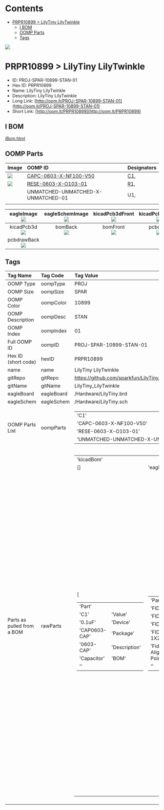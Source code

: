 



Contents
========

* [PRPR10899 > LilyTiny LilyTwinkle](#prpr10899--lilytiny-lilytwinkle)
	* [I BOM](#i-bom)
	* [OOMP Parts](#oomp-parts)
	* [Tags](#tags)
  
![][im]
# PRPR10899 > LilyTiny LilyTwinkle

- ID: PROJ-SPAR-10899-STAN-01
- Hex ID: PRPR10899
- Name: LilyTiny LilyTwinkle
- Description: LilyTiny LilyTwinkle
- Long Link: [http://oom.lt/PROJ-SPAR-10899-STAN-01](http://oom.lt/PROJ-SPAR-10899-STAN-01)
- Short Link: [http://oom.lt/PRPR10899](http://oom.lt/PRPR10899)

## I BOM
  
[iBom.html](https://htmlpreview.github.io/?https://github.com/oomlout/oomlout_OOMP_projects/blob/main/PROJ/SPAR/10899/STAN/01ibom.html)
## OOMP Parts
  

|Image|OOMP ID|Designators|
| :--- | :--- | :--- |
|[![](https://raw.githubusercontent.com/oomlout/oomlout_OOMP_parts_V2/CAPC/0603/X/NF100/V50/main/image_140.jpg)](https://github.com/oomlout/oomlout_OOMP_parts_V2/CAPC/0603/X/NF100/V50/tree/main/)|[CAPC-0603-X-NF100-V50](https://github.com/oomlout/oomlout_OOMP_parts_V2/CAPC/0603/X/NF100/V50/tree/main/)|[C1,](https://github.com/oomlout/oomlout_OOMP_parts_V2/CAPC/0603/X/NF100/V50/tree/main/)|
|[![](https://raw.githubusercontent.com/oomlout/oomlout_OOMP_parts_V2/RESE/0603/X/O103/01/main/image_140.jpg)](https://github.com/oomlout/oomlout_OOMP_parts_V2/RESE/0603/X/O103/01/tree/main/)|[RESE-0603-X-O103-01](https://github.com/oomlout/oomlout_OOMP_parts_V2/RESE/0603/X/O103/01/tree/main/)|[R1,](https://github.com/oomlout/oomlout_OOMP_parts_V2/RESE/0603/X/O103/01/tree/main/)|
|![]()|UNMATCHED-UNMATCHED-X-UNMATCHED-01|U1,|
||||
  

|eagleImage<br>[![](https://raw.githubusercontent.com/oomlout/oomlout_OOMP_projects_V2/PROJ/SPAR/10899/STAN/01/main/eagleImage_140.png)](https://github.com/oomlout/oomlout_OOMP_projects_V2/PROJ/SPAR/10899/STAN/01/tree/main/eagleImage.png)|eagleSchemImage<br>[![](https://raw.githubusercontent.com/oomlout/oomlout_OOMP_projects_V2/PROJ/SPAR/10899/STAN/01/main/eagleSchemImage_140.png)](https://github.com/oomlout/oomlout_OOMP_projects_V2/PROJ/SPAR/10899/STAN/01/tree/main/eagleSchemImage.png)|kicadPcb3dFront<br>[![](https://raw.githubusercontent.com/oomlout/oomlout_OOMP_projects_V2/PROJ/SPAR/10899/STAN/01/main/kicadPcb3dFront_140.png)](https://github.com/oomlout/oomlout_OOMP_projects_V2/PROJ/SPAR/10899/STAN/01/tree/main/kicadPcb3dFront.png)|kicadPcb3dBack<br>[![](https://raw.githubusercontent.com/oomlout/oomlout_OOMP_projects_V2/PROJ/SPAR/10899/STAN/01/main/kicadPcb3dBack_140.png)](https://github.com/oomlout/oomlout_OOMP_projects_V2/PROJ/SPAR/10899/STAN/01/tree/main/kicadPcb3dBack.png)|
| :---: | :---: | :---: | :---: |
|kicadPcb3d<br>[![](https://raw.githubusercontent.com/oomlout/oomlout_OOMP_projects_V2/PROJ/SPAR/10899/STAN/01/main/kicadPcb3d_140.png)](https://github.com/oomlout/oomlout_OOMP_projects_V2/PROJ/SPAR/10899/STAN/01/tree/main/kicadPcb3d.png)|bomBack<br>[![](https://raw.githubusercontent.com/oomlout/oomlout_OOMP_projects_V2/PROJ/SPAR/10899/STAN/01/main/bomBack_140.png)](https://github.com/oomlout/oomlout_OOMP_projects_V2/PROJ/SPAR/10899/STAN/01/tree/main/bomBack.png)|bomFront<br>[![](https://raw.githubusercontent.com/oomlout/oomlout_OOMP_projects_V2/PROJ/SPAR/10899/STAN/01/main/bomFront_140.png)](https://github.com/oomlout/oomlout_OOMP_projects_V2/PROJ/SPAR/10899/STAN/01/tree/main/bomFront.png)|pcbdraw<br>[![](https://raw.githubusercontent.com/oomlout/oomlout_OOMP_projects_V2/PROJ/SPAR/10899/STAN/01/main/pcbdraw_140.png)](https://github.com/oomlout/oomlout_OOMP_projects_V2/PROJ/SPAR/10899/STAN/01/tree/main/pcbdraw.svg)|
|pcbdrawBack<br>[![](https://raw.githubusercontent.com/oomlout/oomlout_OOMP_projects_V2/PROJ/SPAR/10899/STAN/01/main/pcbdrawBack_140.png)](https://github.com/oomlout/oomlout_OOMP_projects_V2/PROJ/SPAR/10899/STAN/01/tree/main/pcbdrawBack.svg)||||

## Tags
  

|Tag Name|Tag Code|Tag Value|
| :--- | :--- | :--- |
|OOMP Type|oompType|PROJ|
|OOMP Size|oompSize|SPAR|
|OOMP Color|oompColor|10899|
|OOMP Description|oompDesc|STAN|
|OOMP Index|oompIndex|01|
|Full OOMP ID|oompID|PROJ-SPAR-10899-STAN-01|
|Hex ID (short code)|hexID|PRPR10899|
|name|name|LilyTiny LilyTwinkle|
|gitRepo|gitRepo|https://github.com/sparkfun/LilyTiny_LilyTwinkle|
|gitName|gitName|LilyTiny_LilyTwinkle|
|eagleBoard|eagleBoard|/Hardware/LilyTiny.brd|
|eagleSchem|eagleSchem|/Hardware/LilyTiny.sch|
|OOMP Parts List|oompParts|<table><tr><td>'C1'</td></tr><tr><td> 'CAPC-0603-X-NF100-V50'</td><td> 'R1'</td></tr><tr><td> 'RESE-0603-X-O103-01'</td><td> 'U1'</td></tr><tr><td> 'UNMATCHED-UNMATCHED-X-UNMATCHED-01'</td></tr></table>|
|Parts as pulled from a BOM|rawParts|<table><tr><td>'kicadBom'</td></tr><tr><td> []</td><td> 'eagleBom'</td></tr><tr><td> [<table><tr><td>'Part'</td></tr><tr><td> 'C1'</td><td> 'Value'</td></tr><tr><td> '0.1uF'</td><td> 'Device'</td></tr><tr><td> 'CAP0603-CAP'</td><td> 'Package'</td></tr><tr><td> '0603-CAP'</td><td> 'Description'</td></tr><tr><td> 'Capacitor'</td><td> 'BOM'</td></tr><tr><td> ''</td></tr></table></td><td> <table><tr><td>'Part'</td></tr><tr><td> 'FID1'</td><td> 'Value'</td></tr><tr><td> 'FIDUCIAL1X2'</td><td> 'Device'</td></tr><tr><td> 'FIDUCIAL1X2'</td><td> 'Package'</td></tr><tr><td> 'FIDUCIAL-1X2'</td><td> 'Description'</td></tr><tr><td> 'Fiducial Alignment Points'</td><td> 'BOM'</td></tr><tr><td> ''</td></tr></table></td><td> <table><tr><td>'Part'</td></tr><tr><td> 'FID2'</td><td> 'Value'</td></tr><tr><td> 'FIDUCIAL1X2'</td><td> 'Device'</td></tr><tr><td> 'FIDUCIAL1X2'</td><td> 'Package'</td></tr><tr><td> 'FIDUCIAL-1X2'</td><td> 'Description'</td></tr><tr><td> 'Fiducial Alignment Points'</td><td> 'BOM'</td></tr><tr><td> ''</td></tr></table></td><td> <table><tr><td>'Part'</td></tr><tr><td> 'FRAME2'</td><td> 'Value'</td></tr><tr><td> 'FRAME-LETTER'</td><td> 'Device'</td></tr><tr><td> 'FRAME-LETTER'</td><td> 'Package'</td></tr><tr><td> 'CREATIVE_COMMONS'</td><td> 'Description'</td></tr><tr><td> 'Schematic Frame'</td><td> 'BOM'</td></tr><tr><td> ''</td></tr></table></td><td> <table><tr><td>'Part'</td></tr><tr><td> 'J1'</td><td> 'Value'</td></tr><tr><td> ''</td><td> 'Device'</td></tr><tr><td> 'AVR_SPI_PRG_6TESTPOINTS'</td><td> 'Package'</td></tr><tr><td> '2X3_TEST_POINTS'</td><td> 'Description'</td></tr><tr><td> 'AVR ISP 6 Pin'</td><td> 'BOM'</td></tr><tr><td> ''</td></tr></table></td><td> <table><tr><td>'Part'</td></tr><tr><td> 'LOGO1'</td><td> 'Value'</td></tr><tr><td> 'OSHW-LOGOS'</td><td> 'Device'</td></tr><tr><td> 'OSHW-LOGOS'</td><td> 'Package'</td></tr><tr><td> 'OSHW-LOGO-S'</td><td> 'Description'</td></tr><tr><td> 'Open Source Hardware Logo This logo indicates the piece of hardware it is found on incorporates a OSHW license and/or adheres to the definition of open source hardware found here</td></tr><tr><td> http</td></tr><tr><td>//freedomdefined.org/OSHW'</td><td> 'BOM'</td></tr><tr><td> ''</td></tr></table></td><td> <table><tr><td>'Part'</td></tr><tr><td> 'LOGO2'</td><td> 'Value'</td></tr><tr><td> 'SFE_LOGO_FLAME.1_INCH'</td><td> 'Device'</td></tr><tr><td> 'SFE_LOGO_FLAME.1_INCH'</td><td> 'Package'</td></tr><tr><td> 'SFE_LOGO_FLAME_.1'</td><td> 'Description'</td></tr><tr><td> 'SFE Logo</td><td> flame only'</td><td> 'BOM'</td></tr><tr><td> ''</td></tr></table></td><td> <table><tr><td>'Part'</td></tr><tr><td> 'R1'</td><td> 'Value'</td></tr><tr><td> '10k'</td><td> 'Device'</td></tr><tr><td> 'RESISTOR0603-RES'</td><td> 'Package'</td></tr><tr><td> '0603-RES'</td><td> 'Description'</td></tr><tr><td> 'Resistor'</td><td> 'BOM'</td></tr><tr><td> ''</td></tr></table></td><td> <table><tr><td>'Part'</td></tr><tr><td> 'U$1'</td><td> 'Value'</td></tr><tr><td> 'REVISION'</td><td> 'Device'</td></tr><tr><td> 'REVISION'</td><td> 'Package'</td></tr><tr><td> 'REVISION'</td><td> 'Description'</td></tr><tr><td> ''</td><td> 'BOM'</td></tr><tr><td> ''</td></tr></table></td><td> <table><tr><td>'Part'</td></tr><tr><td> 'U$2'</td><td> 'Value'</td></tr><tr><td> 'SEWTAP6'</td><td> 'Device'</td></tr><tr><td> 'SEWTAP6'</td><td> 'Package'</td></tr><tr><td> 'PETAL-SMALL-2SIDE'</td><td> 'Description'</td></tr><tr><td> ''</td><td> 'BOM'</td></tr><tr><td> ''</td></tr></table></td><td> <table><tr><td>'Part'</td></tr><tr><td> 'U$3'</td><td> 'Value'</td></tr><tr><td> 'SEWTAP6'</td><td> 'Device'</td></tr><tr><td> 'SEWTAP6'</td><td> 'Package'</td></tr><tr><td> 'PETAL-SMALL-2SIDE'</td><td> 'Description'</td></tr><tr><td> ''</td><td> 'BOM'</td></tr><tr><td> ''</td></tr></table></td><td> <table><tr><td>'Part'</td></tr><tr><td> 'U$4'</td><td> 'Value'</td></tr><tr><td> 'SEWTAP6'</td><td> 'Device'</td></tr><tr><td> 'SEWTAP6'</td><td> 'Package'</td></tr><tr><td> 'PETAL-SMALL-2SIDE'</td><td> 'Description'</td></tr><tr><td> ''</td><td> 'BOM'</td></tr><tr><td> ''</td></tr></table></td><td> <table><tr><td>'Part'</td></tr><tr><td> 'U$5'</td><td> 'Value'</td></tr><tr><td> 'SEWTAP6'</td><td> 'Device'</td></tr><tr><td> 'SEWTAP6'</td><td> 'Package'</td></tr><tr><td> 'PETAL-SMALL-2SIDE'</td><td> 'Description'</td></tr><tr><td> ''</td><td> 'BOM'</td></tr><tr><td> ''</td></tr></table></td><td> <table><tr><td>'Part'</td></tr><tr><td> 'U$6'</td><td> 'Value'</td></tr><tr><td> 'SEWTAP6'</td><td> 'Device'</td></tr><tr><td> 'SEWTAP6'</td><td> 'Package'</td></tr><tr><td> 'PETAL-SMALL-2SIDE'</td><td> 'Description'</td></tr><tr><td> ''</td><td> 'BOM'</td></tr><tr><td> ''</td></tr></table></td><td> <table><tr><td>'Part'</td></tr><tr><td> 'U$7'</td><td> 'Value'</td></tr><tr><td> 'SEWTAP6'</td><td> 'Device'</td></tr><tr><td> 'SEWTAP6'</td><td> 'Package'</td></tr><tr><td> 'PETAL-SMALL-2SIDE'</td><td> 'Description'</td></tr><tr><td> ''</td><td> 'BOM'</td></tr><tr><td> ''</td></tr></table></td><td> <table><tr><td>'Part'</td></tr><tr><td> 'U$8'</td><td> 'Value'</td></tr><tr><td> 'LOGO-LPL'</td><td> 'Device'</td></tr><tr><td> 'LOGO-LPL'</td><td> 'Package'</td></tr><tr><td> 'LOGO-L'</td><td> 'Description'</td></tr><tr><td> ''</td><td> 'BOM'</td></tr><tr><td> ''</td></tr></table></td><td> <table><tr><td>'Part'</td></tr><tr><td> 'U1'</td><td> 'Value'</td></tr><tr><td> 'ATTINY85'</td><td> 'Device'</td></tr><tr><td> 'ATTINY45'</td><td> 'Package'</td></tr><tr><td> 'SO08-EIAJ'</td><td> 'Description'</td></tr><tr><td> 'Atmel ATTiny45'</td><td> 'BOM'</td></tr><tr><td> ''</td></tr></table>]</td></tr></table>|
||||



[im]: kicadPcb3d_450.png
